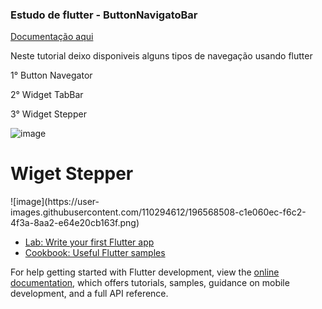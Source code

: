  <h3>Estudo de flutter - ButtonNavigatoBar</h3>

<a href="https://api.flutter.dev/flutter/material/BottomNavigationBar-class.html">Documentação aqui</a>
<p>Neste tutorial deixo disponiveis alguns tipos de navegação usando flutter</p>
<p>1° Button Navegator</p>
<p>2° Widget TabBar</p>
<p>3° Widget Stepper</p>

![image](https://user-images.githubusercontent.com/110294612/196270904-b43a34b0-1dce-42d0-8601-271af54c5bec.png)

<h1> Wiget Stepper</h1>
![image](https://user-images.githubusercontent.com/110294612/196568508-c1e060ec-f6c2-4f3a-8aa2-e64e20cb163f.png)


- [Lab: Write your first Flutter app](https://docs.flutter.dev/get-started/codelab)
- [Cookbook: Useful Flutter samples](https://docs.flutter.dev/cookbook)

For help getting started with Flutter development, view the
[online documentation](https://docs.flutter.dev/), which offers tutorials,
samples, guidance on mobile development, and a full API reference.

